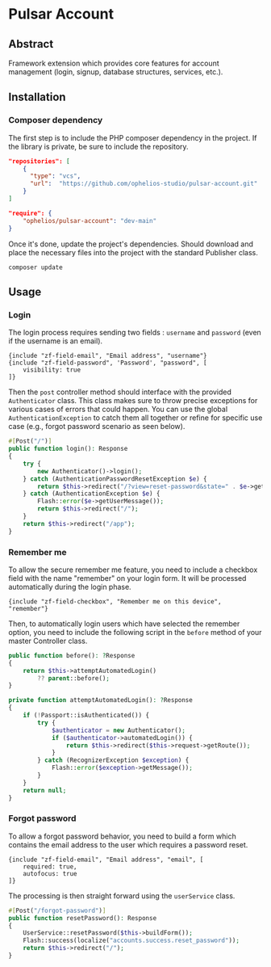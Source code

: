 # Pulsar Account

## Abstract
Framework extension which provides core features for account management (login, signup, database structures, services, etc.).

## Installation

### Composer dependency
The first step is to include the PHP composer dependency in the project. If the 
library is private, be sure to include the repository.

```json
"repositories": [
    {
      "type": "vcs",
      "url":  "https://github.com/ophelios-studio/pulsar-account.git"
    }
]
```

```json
"require": {
    "ophelios/pulsar-account": "dev-main"
}
```

Once it's done, update the project's dependencies. Should download and place the necessary 
files into the project with the standard Publisher class.

```shell
composer update
```

## Usage

### Login
The login process requires sending two fields : `username` and `password` (even if the username is an email).

```latte
{include "zf-field-email", "Email address", "username"}
{include "zf-field-password", 'Password', "password", [
    visibility: true
]}
```

Then the `post` controller method should interface with the provided `Authenticator` class. This class makes sure to throw
precise exceptions for various cases of errors that could happen. You can use the global `AuthenticationException` to catch
them all together or refine for specific use case (e.g., forgot password scenario as seen below).

```php
#[Post("/")]
public function login(): Response
{
    try {
        new Authenticator()->login();
    } catch (AuthenticationPasswordResetException $e) {
        return $this->redirect("/?view=reset-password&state=" . $e->getState());
    } catch (AuthenticationException $e) {
        Flash::error($e->getUserMessage());
        return $this->redirect("/");
    }
    return $this->redirect("/app");
}
```

### Remember me

To allow the secure remember me feature, you need to include a checkbox field with the name "remember" on your login 
form. It will be processed automatically during the login phase.

```latte
{include "zf-field-checkbox", "Remember me on this device", "remember"}
```

Then, to automatically login users which have selected the remember option, you need to include the following 
script in the `before` method of your master Controller class.

```php
public function before(): ?Response
{
    return $this->attemptAutomatedLogin()
        ?? parent::before();
}

private function attemptAutomatedLogin(): ?Response
{
    if (!Passport::isAuthenticated()) {
        try {
            $authenticator = new Authenticator();
            if ($authenticator->automatedLogin()) {
                return $this->redirect($this->request->getRoute());
            }
        } catch (RecognizerException $exception) {
            Flash::error($exception->getMessage());
        }
    }
    return null;
}
```

### Forgot password

To allow a forgot password behavior, you need to build a form which contains the email address to the user which 
requires a password reset.

```latte
{include "zf-field-email", "Email address", "email", [
    required: true,
    autofocus: true
]}
```

The processing is then straight forward using the `userService` class.

```php
#[Post("/forgot-password")]
public function resetPassword(): Response
{
    UserService::resetPassword($this->buildForm());
    Flash::success(localize("accounts.success.reset_password"));
    return $this->redirect("/");
}
```